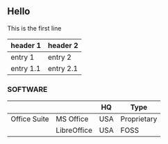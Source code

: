 ## Hello

This is the first line

| header 1 | header 2 |
| --- | --- |
| entry 1 | entry 2 |
| entry 1.1 | entry 2.1 |

### SOFTWARE

||| HQ | Type |
| --- | --- | --- | --- |
| Office Suite | MS Office | USA | Proprietary |
|| LibreOffice | USA | FOSS |
